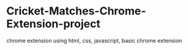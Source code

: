 # Cricket-Matches-Chrome-Extension-project

chrome extension using html, css, javascript, basic chrome extension
